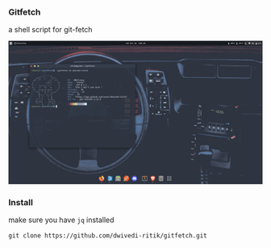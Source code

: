 ### Gitfetch

a shell script for git-fetch
<p>
    <img src="preview.png">
</p>

### Install
make sure you have `jq` installed


```shell
git clone https://github.com/dwivedi-ritik/gitfetch.git
```
